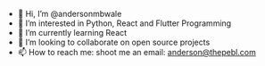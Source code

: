 - 👋 Hi, I’m @andersonmbwale
- 👀 I’m interested in Python, React and Flutter Programming
- 🌱 I’m currently learning React
- 💞️ I’m looking to collaborate on open source projects
- 📫 How to reach me: shoot me an email: anderson@thepebl.com

<!---
andersonmbwale/andersonmbwale is a ✨ special ✨ repository because its `README.md` (this file) appears on your GitHub profile.
You can click the Preview link to take a look at your changes.
--->
